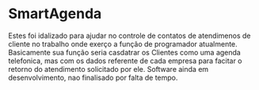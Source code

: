 # SmartAgenda
Estes foi idalizado para ajudar no controle de contatos de atendimenos de cliente no trabalho onde exerço a função de programador
atualmente.
Basicamente sua função seria casdatrar os Clientes como uma agenda telefonica, mas com os dados referente de cada empresa para 
facitar o retorno do atendimento solicitado por ele.
Software ainda em desenvolvimento, nao finalisado por falta de tempo.
